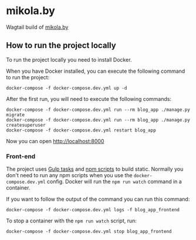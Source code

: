# mikola.by

Wagtail build of [mikola.by](http://mikola.by)

## How to run the project locally

To run the project locally you need to install Docker.

When you have Docker installed, you can execute the following command to run the project:

```
docker-compose -f docker-compose.dev.yml up -d
```

After the first run, you will need to execute the following commands:

```
docker-compose -f docker-compose.dev.yml run --rm blog_app ./manage.py migrate
docker-compose -f docker-compose.dev.yml run --rm blog_app ./manage.py createsuperuser
docker-compose -f docker-compose.dev.yml restart blog_app
```

Now you can open [http://localhost:8000](http://localhost:8000/)

### Front-end

The project uses [Gulp tasks](https://github.com/m1kola/mikola.by/tree/master/src/gulpfile.js) and [npm scripts](https://github.com/m1kola/mikola.by/blob/master/src/package.json) to build static. Normally you don't need to run any npm scripts when you use the `docker-compose.dev.yml` config. Docker will run the `npm run watch` command in a container.

If you want to follow the output of the command you can run this command:

```
docker-compose -f docker-compose.dev.yml logs -f blog_app_frontend
```

To stop a container with the `npm run watch` script, run:

```
docker-compose -f docker-compose.dev.yml stop blog_app_frontend
```
